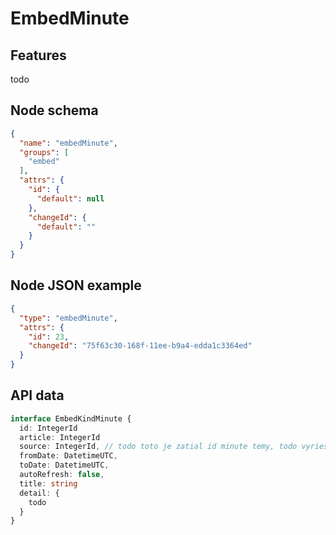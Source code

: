 # EmbedMinute

## Features
todo

## Node schema

```json
{
  "name": "embedMinute",
  "groups": [
    "embed"
  ],
  "attrs": {
    "id": {
      "default": null
    },
    "changeId": {
      "default": ""
    }
  }
}
```

## Node JSON example

```json
{
  "type": "embedMinute",
  "attrs": {
    "id": 23,
    "changeId": "75f63c30-168f-11ee-b9a4-edda1c3364ed"
  }
}
```

## API data

```ts
interface EmbedKindMinute {
  id: IntegerId
  article: IntegerId
  source: IntegerId, // todo toto je zatial id minute temy, todo vyriesit ako vybrat articles  
  fromDate: DatetimeUTC,
  toDate: DatetimeUTC,
  autoRefresh: false,
  title: string
  detail: {
    todo
  }
}
```
